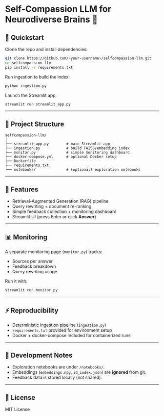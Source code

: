 # Self-Compassion LLM for Neurodiverse Brains 🧠

## 🚀 Quickstart

Clone the repo and install dependencies:

```bash
git clone https://github.com/<your-username>/selfcompassion-llm.git
cd selfcompassion-llm
pip install -r requirements.txt
```

Run ingestion to build the index:

```bash
python ingestion.py
```

Launch the Streamlit app:

```bash
streamlit run streamlit_app.py
```

---

## 📂 Project Structure

```
selfcompassion-llm/
│
├── streamlit_app.py        # main Streamlit app
├── ingestion.py            # build FAISS/embedding index
├── monitor.py              # simple monitoring dashboard
├── docker-compose.yml      # optional Docker setup
├── Dockerfile
├── requirements.txt
└── notebooks/              # (optional) exploration notebooks
```

---

## 🧠 Features

- Retrieval-Augmented Generation (RAG) pipeline  
- Query rewriting + document re-ranking  
- Simple feedback collection + monitoring dashboard  
- Streamlit UI (press Enter or click **Answer**)  

---

## 📊 Monitoring

A separate monitoring page (`monitor.py`) tracks:  

- Sources per answer  
- Feedback breakdown  
- Query rewriting usage  

Run it with:

```bash
streamlit run monitor.py
```

---

## ⚡ Reproducibility

- Deterministic ingestion pipeline (`ingestion.py`)  
- `requirements.txt` provided for environment setup  
- Docker + docker-compose included for containerized runs  

---

## 📘 Development Notes

- Exploration notebooks are under `/notebooks/`.  
- Embeddings (`embeddings.npy`, `id_index.json`) are **ignored** from git.  
- Feedback data is stored locally (not shared).  

---

## 📜 License

MIT License
